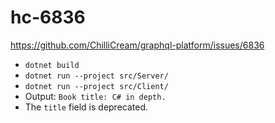 # hc-6836

https://github.com/ChilliCream/graphql-platform/issues/6836

- `dotnet build`
- `dotnet run --project src/Server/`
- `dotnet run --project src/Client/`
- Output: `Book title: C# in depth.`
- The `title` field is deprecated.
